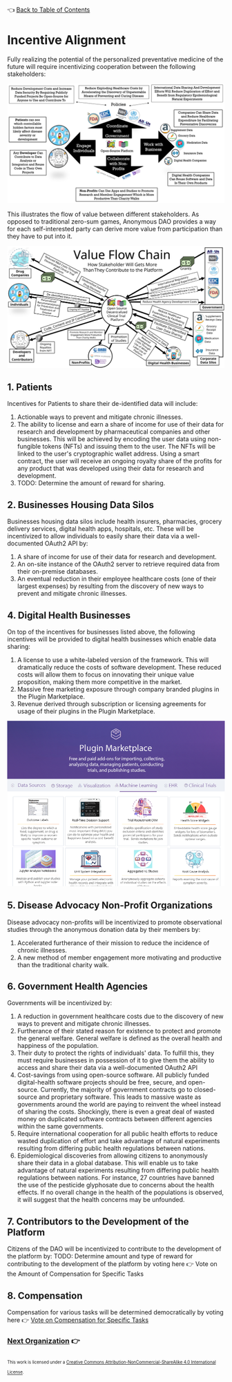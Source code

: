 👈 [Back to Table of Contents](../README.md)

# Incentive Alignment

Fully realizing the potential of the personalized preventative medicine of the future will require incentivizing cooperation between the following stakeholders:

![incentive alignment](../assets/incentivization/incentive-alignment.png)

This illustrates the flow of value between different stakeholders. As opposed to traditional zero-sum games, 
Anonymous DAO provides a way for each self-interested party can derive more value from participation than they have 
to put into it. 

![](../assets/business/value-flow-chain.svg)

## 1. Patients

Incentives for Patients to share their de-identified data will include:

1. Actionable ways to prevent and mitigate chronic illnesses.
2. The ability to license and earn a share of income for use of their data for research and development by
   pharmaceutical companies and other businesses.  This will be achieved by encoding the user data using
   non-fungible tokens (NFTs) and issuing them to the user.  The NFTs will be linked to the user's cryptographic wallet address.  Using a smart contract, the user will receive an ongoing royalty share of the profits for any product that was developed using their data for research and development.
3. TODO: Determine the amount of reward for sharing.

## 2. Businesses Housing Data Silos

Businesses housing data silos include health insurers, pharmacies, grocery delivery services, digital health apps, hospitals, etc. These will be incentivized to allow individuals to easily share their data via a well-documented
OAuth2 API by:

1. A share of income for use of their data for research and development.
2. An on-site instance of the OAuth2 server to retrieve required data from their on-premise databases.
3. An eventual reduction in their employee healthcare costs (one of their largest expenses) by resulting from the discovery of new ways to prevent and mitigate chronic illnesses.

## 4. Digital Health Businesses

On top of the incentives for businesses listed above, the following incentives will be provided to digital health businesses which enable data sharing:

1. A license to use a white-labeled version of the framework.  This will dramatically reduce the costs of software development. These reduced costs will allow them to focus on innovating their unique value proposition, making them more competitive in the market.
2. Massive free marketing exposure through company branded plugins in the Plugin Marketplace.
3. Revenue derived through subscription or licensing agreements for usage of their plugins in the Plugin Marketplace.

![Branded Plugins](../assets/plugins/plugin-marketplace.png)

## 5. Disease Advocacy Non-Profit Organizations

Disease advocacy non-profits will be incentivized to promote observational studies
through the anonymous donation data by their members by:

1. Accelerated furtherance of their mission to reduce the incidence of chronic illnesses.
2. A new method of member engagement more motivating and productive than the traditional charity walk.

## 6. Government Health Agencies

Governments will be incentivized by:

1. A reduction in government healthcare costs due to the discovery of new ways to prevent and mitigate chronic illnesses.
2. Furtherance of their stated reason for existence to protect and promote the general welfare.
   General welfare is defined as the overall health and happiness of the population.
3. Their duty to protect the rights of individuals' data. To fulfill this, they must require businesses in
   possession of it to give them the ability to access and share their data via a well-documented OAuth2 API
4. Cost-savings from using open-source software.  All publicly funded digital-health software projects should be free, secure, and open-source. Currently, the majority of government contracts go to closed-source and proprietary software.  This leads to massive waste as governments around the world are paying to reinvent the wheel instead of sharing the costs. Shockingly, there is even a great deal of wasted money on duplicated software contracts between different agencies within the same governments.
5. Require international cooperation for all public health efforts to reduce wasted duplication of effort and take advantage of natural experiments resulting from differing public health regulations between nations.
6. Epidemiological discoveries from allowing citizens to anonymously share their data in a global database.  This will enable us to take advantage of natural experiments resulting from differing public health regulations between nations.  For instance, 27 countries have banned the use of the pesticide glyphosate due to concerns about the health effects.  If no overall change in the health of the populations is observed, it will suggest that the health concerns may be unfounded.

## 7. Contributors to the Development of the Platform

Citizens of the DAO will be incentivized to contribute to the development of the platform by:
TODO: Determine amount and type of reward for contributing to the development of the platform by voting here 👉 Vote on the Amount of Compensation for Specific Tasks

## 8. Compensation

Compensation for various tasks will be determined democratically by voting here 👉 [Vote on Compensation for Specific Tasks](https://docs.google.com/forms/d/1zNRRLEOnrQmlbKu33NORJQDktJhgneQHsQtJHW3erL0/edit)

### [Next Organization](./5-organization.md) 👉

<sub><sub>
This work is licensed under a <a rel="license" href="http://creativecommons.org/licenses/by-nc-sa/4.0/">Creative Commons Attribution-NonCommercial-ShareAlike 4.0 International License</a>.
</sub></sub>
